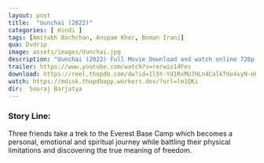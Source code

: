 ```yaml
---
layout: post
title:  "Uunchai (2022)"
categories: [ Hindi ]
tags: [Amitabh Bachchan, Anupam Kher, Boman Irani]
qua: Dvdrip
image: assets/images/Uunchai.jpg
description: "Uunchai (2022) Full Movie Download and watch online 720p low file size 500 mb."
trailer: https://www.youtube.com/watch?v=rerwio14Fes
download: https://reel.thopdb.com/dw?id=1l5Y-Yd1RxMU7HLn4CalkTde4xyN-eBm-
watch: https://mdisk.thopdbapp.workers.dev/?url=lm1QKi
dir:  Sooraj Barjatya
---
```


### Story Line:
Three friends take a trek to the Everest Base Camp which becomes a personal, emotional and spiritual journey while battling their physical limitations and discovering the true meaning of freedom.